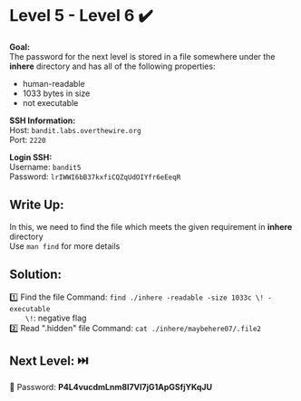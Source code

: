 # Level 5 - Level 6 :heavy_check_mark:

**Goal:**<br>
The password for the next level is stored in a file somewhere under the <b>inhere</b> directory and has all of the following properties:<br>
- human-readable
- 1033 bytes in size
- not executable<br>

**SSH Information:**<br>
Host: `bandit.labs.overthewire.org`<br>
Port: `2220`<br>

**Login SSH:**<br>
Username: `bandit5`<br>
Password: `lrIWWI6bB37kxfiCQZqUdOIYfr6eEeqR`<br>

## Write Up:<br>

In this, we need to find the file which meets the given requirement in <b>inhere</b> directory<br>
Use `man find` for more details<br>

## Solution:<br>
:one: Find the file Command: `find ./inhere -readable -size 1033c \! -executable`<br>
    &emsp;&emsp;`\!`: negative flag<br>
:two: Read ".hidden" file Command: `cat ./inhere/maybehere07/.file2`<br>

## Next Level: :next_track_button:<br>
:key: Password: <b>P4L4vucdmLnm8I7Vl7jG1ApGSfjYKqJU</b>
